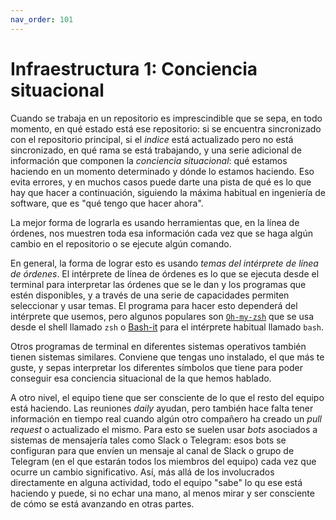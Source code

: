 ```yaml
---
nav_order: 101
---
```


# Infraestructura 1: Conciencia situacional

Cuando se trabaja en un repositorio es imprescindible que se sepa, en todo
momento, en qué estado está ese repositorio: si se encuentra sincronizado con el
repositorio principal, si el *indice* está actualizado pero no está
sincronizado, en qué rama se está trabajando, y una serie adicional de
información que componen la *conciencia situacional*: qué estamos haciendo en un
momento determinado y dónde lo estamos haciendo. Eso evita errores, y en muchos
casos puede darte una pista de qué es lo que hay que hacer a continuación,
siguiendo la máxima habitual en ingeniería de software, que es "qué tengo
que hacer ahora".

La mejor forma de lograrla es usando herramientas que, en la línea de órdenes,
nos muestren toda esa información cada vez que se haga algún cambio en el
repositorio o se ejecute algún comando.

En general, la forma de lograr esto es usando *temas del intérprete de línea de
órdenes*. El intérprete de línea de órdenes es lo que se ejecuta desde el
terminal para interpretar las órdenes que se le dan y los programas que estén
disponibles, y a través de una serie de capacidades permiten seleccionar y usar
temas. El programa para hacer esto dependerá del intérprete que usemos, pero
algunos populares son [`Oh-my-zsh`](https://ohmyz.sh/) que se usa desde el shell
llamado `zsh` o [Bash-it](https://bash-it.readthedocs.io/en/latest/) para el
intérprete habitual llamado `bash`.

Otros programas de terminal en diferentes sistemas operativos también tienen
sistemas similares. Conviene que tengas uno instalado, el que más te guste, y
sepas interpretar los diferentes símbolos que tiene para poder conseguir esa
conciencia situacional de la que hemos hablado.

A otro nivel, el equipo tiene que ser consciente de lo que el resto del equipo
está haciendo. Las reuniones *daily* ayudan, pero también hace falta tener
información en tiempo real cuando algún otro compañero ha creado un *pull
request* o actualizado el mismo. Para esto se suelen usar *bots* asociados a
sistemas de mensajería tales como Slack o Telegram: esos bots se configuran para
que envíen un mensaje al canal de Slack o grupo de Telegram (en el que estarán
todos los miembros del equipo) cada vez que ocurre un cambio significativo. Así,
más allá de los involucrados directamente en alguna actividad, todo el equipo
"sabe" lo qu ese está haciendo y puede, si no echar una mano, al menos mirar y
ser consciente de cómo se está avanzando en otras partes.
